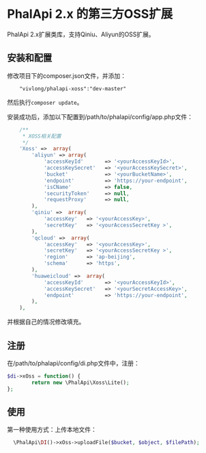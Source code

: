 # PhalApi 2.x 的第三方OSS扩展
PhalApi 2.x扩展类库，支持Qiniu、Aliyun的OSS扩展。

## 安装和配置
修改项目下的composer.json文件，并添加：  
```
    "vivlong/phalapi-xoss":"dev-master"
```
然后执行```composer update```。  

安装成功后，添加以下配置到/path/to/phalapi/config/app.php文件：  
```php
    /**
     * XOSS相关配置
     */
    'Xoss' =>  array(
        'aliyun' => array(
            'accessKeyId'       => '<yourAccessKeyId>',
            'accessKeySecret'   => '<yourAccessKeySecret>',
            'bucket'            => '<yourBucketName>',
            'endpoint'          => 'https://your-endpoint',
            'isCName'           => false,
            'securityToken'     => null,
            'requestProxy'      => null,
        ),
        'qiniu' =>  array(
            'accessKey'   => '<yourAccessKey>',
            'secretKey'   => '<yourAccessSecretKey >',
        ),
        'qcloud' =>  array(
            'accessKey'   => '<yourAccessKey>',
            'secretKey'   => '<yourAccessSecretKey >',
            'region'      => 'ap-beijing',
            'schema'      => 'https',
        ),
        'huaweicloud' =>  array(
            'accessKeyId'       => '<yourAccessKeyId>',
            'accessKeySecret'   => '<yourSecretAccessKey>',
            'endpoint'          => 'https://your-endpoint',
        ),
    ),
```
并根据自己的情况修改填充。 

## 注册
在/path/to/phalapi/config/di.php文件中，注册：  
```php
$di->xOss = function() {
        return new \PhalApi\Xoss\Lite();
};
```

## 使用
第一种使用方式：上传本地文件：
```php
  \PhalApi\DI()->xOss->uploadFile($bucket, $object, $filePath);
```

